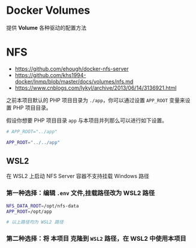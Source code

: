 # Docker Volumes

提供 **Volume** 各种驱动的配置方法

# NFS

* https://github.com/ehough/docker-nfs-server
* https://github.com/khs1994-docker/lnmp/blob/master/docs/volumes/nfs.md
* https://www.cnblogs.com/lykyl/archive/2013/06/14/3136921.html

之前本项目默认的 PHP 项目目录为 `./app`，你可以通过设置 `APP_ROOT` 变量来设置 PHP 项目目录。

假设你想要 PHP 项目目录 `app` 与本项目并列那么可以进行如下设置。

```bash
# APP_ROOT="../app"

APP_ROOT="../../app"
```

## WSL2

在 WSL2 上启动 NFS Server 容器不支持挂载 Windows 路径

### 第一种选择：编辑 `.env` 文件,挂载路径改为 WSL2 路径

```bash
NFS_DATA_ROOT=/opt/nfs-data
APP_ROOT=/opt/app

# 以上路径均为 WSL2 路径
```

### 第二种选择：将 本项目 克隆到 `WSL2` 路径，在 WSL2 中使用本项目

